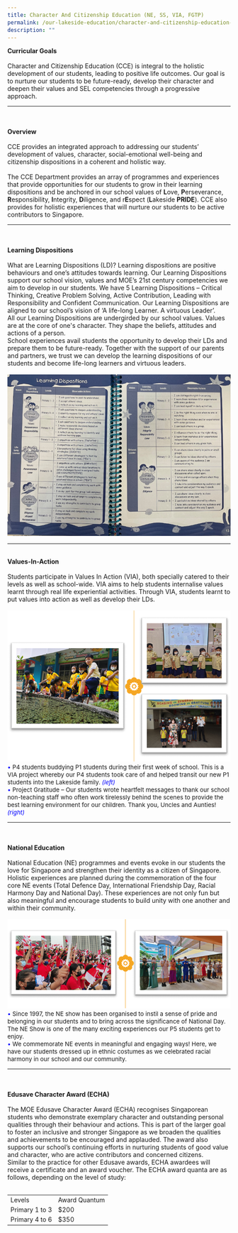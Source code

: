 ```yaml
---
title: Character And Citizenship Education (NE, SS, VIA, FGTP)
permalink: /our-lakeside-education/character-and-citizenship-education-ne-ss-via-fgtp/
description: ""
---
```

<b>Curricular Goals</b>
<br><br>
Character and Citizenship Education (CCE)  is  integral  to  the  holistic  development  of  our students,  leading  to  positive  life  outcomes. Our goal is to nurture our students to be future-ready, develop their character and deepen their values and SEL competencies through a progressive approach.
<hr><br><br>
<b>Overview</b>
<br><br>
CCE provides an integrated approach to addressing our students’ development of values, character, social-emotional well-being and citizenship dispositions in a coherent and holistic way.
<br><br>
The CCE Department provides an array of programmes and experiences that provide opportunities for our students to grow in their learning dispositions and be anchored in our school values of <b>L</b>ove, <b>P</b>erseverance, <b>R</b>esponsibility, <b>I</b>ntegrity, <b>D</b>iligence, and r<b>E</b>spect (<b>L</b>akeside <b>PRIDE</b>). CCE also provides for holistic experiences that will nurture our students to be active contributors to Singapore.
<hr><br><br>
<b>Learning Dispositions</b>
<br><br>
What are Learning Dispositions (LD)? Learning dispositions are positive behaviours and one’s attitudes towards learning. Our Learning Dispositions support our school vision, values and MOE’s 21st century competencies we aim to develop in our students. We have 5 Learning Dispositions – Critical Thinking, Creative Problem Solving, Active Contribution, Leading with Responsibility and Confident Communication.  Our Learning Dispositions are aligned to our school’s vision of ‘A life-long Learner. A virtuous Leader’. <br>
All our Learning Dispositions are undergirded by our school values. Values are at the core of one's character. They shape the beliefs, attitudes and actions of a person. <br>
School experiences avail students the opportunity to develop their LDs and prepare them to be future-ready. Together with the support of our parents and partners, we trust we can develop the learning dispositions of our students and become life-long learners and virtuous leaders. 
<br><br>
<img src="/images/Department/05CCE/CCE1.png">
<br><hr><br>
<b>Values-In-Action</b>
<br><br>
Students participate in Values In Action (VIA), both specially catered to their levels as well as school-wide. VIA aims to help students internalise values learnt through real life experiential activities. Through VIA, students learnt to put values into action as well as develop their LDs. 
<br><br>
<img src="/images/Department/05CCE/CCE2.png">
<span style="font-size:10pt;">
<span style="color:blue;">•</span> P4 students buddying P1 students during their first week of school. This is a VIA project whereby our P4 students took care of and helped transit our new P1 students into the Lakeside family.  <span style="color:blue;"><i>(left)</i></span><br><span style="color:blue;">•</span> Project Gratitude – Our students  wrote heartfelt messages to thank our school non-teaching staff who often work tirelessly behind the scenes to provide the best learning environment for our children. Thank you, Uncles and Aunties!  <span style="color:blue;"><i>(right)</i></span></span>
<hr><br><br>
<b>National Education</b>
<br><br>
National Education (NE) programmes and events evoke in our students the love for Singapore and strengthen their identity as a citizen of Singapore. Holistic experiences are planned during the commemoration of the four core NE events (Total Defence Day, International Friendship Day, Racial Harmony Day and National Day). These experiences are not only fun but also meaningful and encourage students to build unity with one another and within their community.
<br><br>
<img src="/images/Department/05CCE/CCE3.png">
<span style="font-size:10pt;">
<span style="color:blue;">•</span> Since 1997, the NE show has been organised to instil a sense of pride and belonging in our students and to bring across the significance of National Day. The NE Show is one of the many exciting experiences our P5 students get to enjoy. <br><span style="color:blue;">•</span> We commemorate NE events in meaningful and engaging ways! Here, we have our students dressed up in ethnic costumes as we celebrated racial harmony in our school and our community.</span>
<hr><br><br>
<b>Edusave Character Award (ECHA)</b>
<br><br>
The MOE Edusave Character Award (ECHA) recognises Singaporean students who demonstrate exemplary character and outstanding personal qualities through their behaviour and actions.  This is part of the larger goal to foster an inclusive and stronger Singapore as we broaden the qualities and achievements to be encouraged and applauded. The award also supports our school’s continuing efforts in nurturing students of good value and character, who are active contributors and concerned citizens.
<br>
Similar to the practice for other Edusave awards, ECHA awardees will receive a certificate and an award voucher.  The ECHA award quanta are as follows, depending on the level of study:
<br><br>
<table>
<tr>
<td>Levels</td>
<td>Award Quantum</td>
</tr>
<tr>
<td>Primary 1 to 3</td>
<td>$200</td>
</tr>
<tr>
<td>Primary 4 to 6</td>
<td>$350</td>
</tr>
</table>